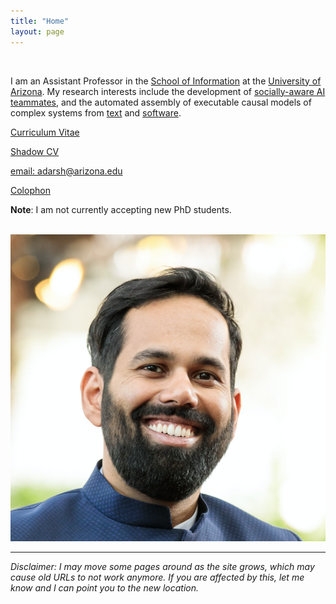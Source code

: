 ```yaml
---
title: "Home"
layout: page
---
```


<div class="row">
<div class="col-sm-8">
</br>

I am an Assistant Professor in the [School of
Information](https://ischool.arizona.edu) at the [University of
Arizona](https://www.arizona.edu). My research interests include
the development of [socially-aware AI teammates](https://ml4ai.github.io/tomcat),
and the automated assembly of executable causal models of complex systems from
[text](https://ml4ai.github.io/) and
[software](https://ml4ai.github.io/automates).

[Curriculum Vitae](/assets/cv_adarsh.pdf)

[Shadow CV](/shadow_cv.html)

[email: adarsh@arizona.edu](mailto:adarsh@arizona.edu)

[Colophon](https://typekit.com/colophons/teo1mav)

**Note**: I am not currently accepting new PhD students.

</br>
</div>
  <div class="col-sm-4">
  <img class="headshot" src="/assets/headshot.png"/>
</div>
</div>

<hr class="featurette-divider">

*Disclaimer: I may move some pages around as the site grows, which may cause
old URLs to not work anymore. If you are affected by this, let me know and I
can point you to the new location.*
